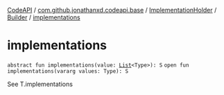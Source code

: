 [CodeAPI](../../../index.md) / [com.github.jonathanxd.codeapi.base](../../index.md) / [ImplementationHolder](../index.md) / [Builder](index.md) / [implementations](.)

# implementations

`abstract fun implementations(value: `[`List`](https://kotlinlang.org/api/latest/jvm/stdlib/kotlin.collections/-list/index.html)`<Type>): S`
`open fun implementations(vararg values: Type): S`

See T.implementations

